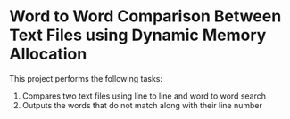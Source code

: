 # Word to Word Comparison Between Text Files using Dynamic Memory Allocation
This project performs the following tasks:
  1. Compares two text files using line to line and word to word search
  2. Outputs the words that do not match along with their line number
